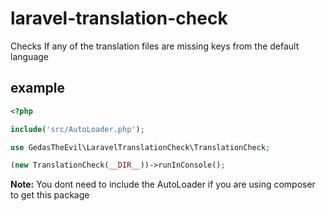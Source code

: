 # laravel-translation-check

Checks If any of the translation files are missing keys from the default language

## example
```php
<?php

include('src/AutoLoader.php');

use GedasTheEvil\LaravelTranslationCheck\TranslationCheck;

(new TranslationCheck(__DIR__))->runInConsole();

```

**Note:** You dont need to include the AutoLoader if you are using composer to get this package